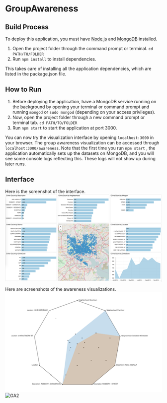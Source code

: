 # GroupAwareness

## Build Process

To deploy this application, you must have [Node.js](https://nodejs.org/en/) and [MongoDB](https://www.mongodb.org/) installed.

1. Open the project folder through the command prompt or terminal. `cd PATH/TO/FOLDER`
2. Run `npm install` to install dependencies.

This takes care of installing all the application dependencies, which are listed in the package.json file.

## How to Run

1. Before deploying the application, have a MongoDB service running on the background by opening your terminal or command prompt and running `mongod` or `sudo mongod` (depending on your access privileges).
2. Now, open the project folder through a new command prompt or terminal tab. `cd PATH/TO/FOLDER`
3. Run `npm start` to start the application at port 3000. 

You can now try the visualization interface by opening `localhost:3000` in your browser. The group awareness visualization can be accessed through `localhost:3000/awareness`. Note that the first time you run `npm start` , the application automatically sets up the datasets on MongoDB, and you will see some console logs reflecting this. These logs will not show up during later runs.  

## Interface

Here is the screenshot of the interface. 
![VIS](https://raw.githubusercontent.com/karthikbadam/GroupAwareness/master/public/images/interface.png)


Here are screenshots of the awareness visualizations. 
![GA1](https://raw.githubusercontent.com/karthikbadam/GroupAwareness/master/public/images/barymap.png)
![GA2](https://raw.githubusercontent.com/karthikbadam/GroupAwareness/master/public/images/parallelcoord.png)

